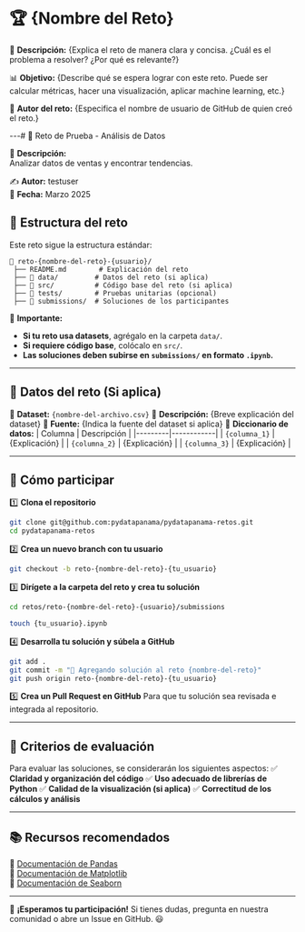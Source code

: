 # 🏆 {Nombre del Reto}

📌 **Descripción:**
{Explica el reto de manera clara y concisa. ¿Cuál es el problema a resolver? ¿Por qué es relevante?}

📊 **Objetivo:**
{Describe qué se espera lograr con este reto. Puede ser calcular métricas, hacer una visualización, aplicar machine learning, etc.}

👤 **Autor del reto:**
{Especifica el nombre de usuario de GitHub de quien creó el reto.}

---# 🚀 Reto de Prueba - Análisis de Datos

📌 **Descripción:**  
Analizar datos de ventas y encontrar tendencias.

✍ **Autor:** testuser  
📅 **Fecha:** Marzo 2025  

## 📂 **Estructura del reto**
Este reto sigue la estructura estándar:
```plaintext
📂 reto-{nombre-del-reto}-{usuario}/
 ├── README.md        # Explicación del reto
 ├── 📂 data/         # Datos del reto (si aplica)
 ├── 📂 src/          # Código base del reto (si aplica)
 ├── 📂 tests/        # Pruebas unitarias (opcional)
 ├── 📂 submissions/  # Soluciones de los participantes
```
📢 **Importante:**
- **Si tu reto usa datasets**, agrégalo en la carpeta `data/`.
- **Si requiere código base**, colócalo en `src/`.
- **Las soluciones deben subirse en `submissions/` en formato `.ipynb`.**

---

## 📌 **Datos del reto** (Si aplica)
📂 **Dataset:** `{nombre-del-archivo.csv}`
🔹 **Descripción:** {Breve explicación del dataset}
🔹 **Fuente:** {Indica la fuente del dataset si aplica}
🔹 **Diccionario de datos:**
| Columna | Descripción |
|---------|------------|
| `{columna_1}` | {Explicación} |
| `{columna_2}` | {Explicación} |
| `{columna_3}` | {Explicación} |

---

## 🚀 **Cómo participar**
1️⃣ **Clona el repositorio**
```bash
git clone git@github.com:pydatapanama/pydatapanama-retos.git
cd pydatapanama-retos
```

2️⃣ **Crea un nuevo branch con tu usuario**
```bash
git checkout -b reto-{nombre-del-reto}-{tu_usuario}
```

3️⃣ **Dirígete a la carpeta del reto y crea tu solución**
```bash
cd retos/reto-{nombre-del-reto}-{usuario}/submissions
```
```bash
touch {tu_usuario}.ipynb
```

4️⃣ **Desarrolla tu solución y súbela a GitHub**
```bash
git add .
git commit -m "🚀 Agregando solución al reto {nombre-del-reto}"
git push origin reto-{nombre-del-reto}-{tu_usuario}
```

5️⃣ **Crea un Pull Request en GitHub**
Para que tu solución sea revisada e integrada al repositorio.

---

## 🔹 **Criterios de evaluación**
Para evaluar las soluciones, se considerarán los siguientes aspectos:
✅ **Claridad y organización del código**
✅ **Uso adecuado de librerías de Python**
✅ **Calidad de la visualización (si aplica)**
✅ **Correctitud de los cálculos y análisis**

---

## 📚 **Recursos recomendados**
📌 [Documentación de Pandas](https://pandas.pydata.org/docs/)  
📌 [Documentación de Matplotlib](https://matplotlib.org/stable/contents.html)  
📌 [Documentación de Seaborn](https://seaborn.pydata.org/)  

---

🚀 **¡Esperamos tu participación!** Si tienes dudas, pregunta en nuestra comunidad o abre un Issue en GitHub. 😃